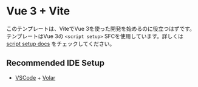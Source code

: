 # Vue 3 + Vite

このテンプレートは、ViteでVue 3を使った開発を始めるのに役立つはずです。テンプレートはVue 3の `<script setup>` SFCを使用しています。詳しくは [script setup docs](https://v3.vuejs.org/api/sfc-script-setup.html#sfc-script-setup) をチェックしてください。

## Recommended IDE Setup

- [VSCode](https://code.visualstudio.com/) + [Volar](https://marketplace.visualstudio.com/items?itemName=johnsoncodehk.volar)
